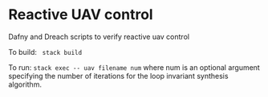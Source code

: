 # Reactive UAV control

Dafny and Dreach scripts to verify reactive uav control


To build: ` stack build`


To run: `stack exec -- uav filename num` where num is an optional argument specifying the number of iterations for the loop invariant synthesis algorithm.
